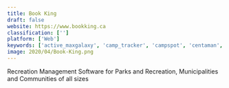 ```yaml
---
title: Book King
draft: false 
website: https://www.bookking.ca
classification: ['']
platform: ['Web']
keywords: ['active_maxgalaxy', 'camp_tracker', 'campspot', 'centaman', 'civicrec', 'communitypass', 'dash_platform_software', 'ezfacility', 'gladstone', 'innosoft_fusion', 'maxenterprise', 'parks_plotter', 'perfectmind', 'recpro', 'rectrac', 'recreation_and_resource', 'spinlister', 'sportsman_sql', 'esims', 'i-tree']
image: 2020/04/Book-King.png
---
```

Recreation Management Software for Parks and Recreation, Municipalities and Communities of all sizes
